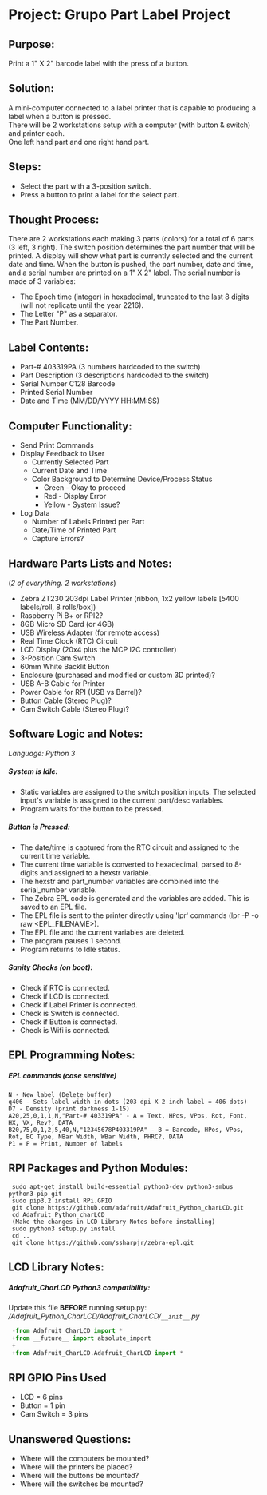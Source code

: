 # Project:  Grupo Part Label Project


## Purpose:
Print a 1" X 2" barcode label with the press of a button.


## Solution:
A mini-computer connected to a label printer that is capable to producing a label when a button is pressed.  
There will be 2 workstations setup with a computer (with button & switch) and printer each.  
One left hand part and one right hand part.


## Steps:
- Select the part with a 3-position switch.
- Press a button to print a label for the select part.


## Thought Process:
There are 2 workstations each making 3 parts (colors) for a total of 6 parts (3 left, 3 right).
The switch position determines the part number that will be printed.
A display will show what part is currently selected and the current date and time.
When the button is pushed, the part number, date and time, and a serial number are printed on a 1" X 2" label.
The serial number is made of 3 variables:
- The Epoch time (integer) in hexadecimal, truncated to the last 8 digits (will not replicate until the year 2216).
- The Letter "P" as a separator.
- The Part Number.


## Label Contents:
- Part-# 403319PA (3 numbers hardcoded to the switch)
- Part Description (3 descriptions hardcoded to the switch)
- Serial Number C128 Barcode
- Printed Serial Number
- Date and Time (MM/DD/YYYY HH:MM:SS)


## Computer Functionality:
- Send Print Commands
- Display Feedback to User
    + Currently Selected Part
    + Current Date and Time
    + Color Background to Determine Device/Process Status
        * Green - Okay to proceed
        * Red - Display Error
        * Yellow - System Issue?
- Log Data
    + Number of Labels Printed per Part
    + Date/Time of Printed Part
    + Capture Errors?


## Hardware Parts Lists and Notes:
(*2 of everything.  2 workstations*)
- Zebra ZT230 203dpi Label Printer (ribbon, 1x2 yellow labels [5400 labels/roll, 8 rolls/box])
- Raspberry Pi B+ or RPI2?
- 8GB Micro SD Card (or 4GB)
- USB Wireless Adapter (for remote access)
- Real Time Clock (RTC) Circuit
- LCD Display (20x4 plus the MCP I2C controller)
- 3-Position Cam Switch
- 60mm White Backlit Button
- Enclosure (purchased and modified or custom 3D printed)?
- USB A-B Cable for Printer
- Power Cable for RPI (USB vs Barrel)?
- Button Cable (Stereo Plug)?
- Cam Switch Cable (Stereo Plug)?


## Software Logic and Notes:
*Language: Python 3*

##### System is Idle:
- Static variables are assigned to the switch position inputs.  The selected input's variable is assigned to the current part/desc variables.
- Program waits for the button to be pressed.

##### Button is Pressed:
- The date/time is captured from the RTC circuit and assigned to the current time variable.
- The current time variable is converted to hexadecimal, parsed to 8-digits and assigned to a hexstr variable.
- The hexstr and part_number variables are combined into the serial_number variable.
- The Zebra EPL code is generated and the variables are added.  This is saved to an EPL file.
- The EPL file is sent to the printer directly using 'lpr' commands (lpr -P <PRINTER> -o raw <EPL_FILENAME>).
- The EPL file and the current variables are deleted.
- The program pauses 1 second.
- Program returns to Idle status.

##### Sanity Checks (on boot):
- Check if RTC is connected.
- Check if LCD is connected.
- Check if Label Printer is connected.
- Check is Switch is connected.
- Check if Button is connected.
- Check is Wifi is connected.


## EPL Programming Notes:
##### EPL commands (*case sensitive*)
    N - New label (Delete buffer)
    q406 - Sets label width in dots (203 dpi X 2 inch label = 406 dots)
    D7 - Density (print darkness 1-15)
    A20,25,0,1,1,N,"Part-# 403319PA" - A = Text, HPos, VPos, Rot, Font, HX, VX, Rev?, DATA
    B20,75,0,1,2,5,40,N,"12345678P403319PA" - B = Barcode, HPos, VPos, Rot, BC Type, NBar Width, WBar Width, PHRC?, DATA
    P1 = P = Print, Number of labels


## RPI Packages and Python Modules:
```shell
 sudo apt-get install build-essential python3-dev python3-smbus python3-pip git
 sudo pip3.2 install RPi.GPIO
 git clone https://github.com/adafruit/Adafruit_Python_charLCD.git
 cd Adafruit_Python_charLCD
 (Make the changes in LCD Library Notes before installing)
 sudo python3 setup.py install
 cd ..
 git clone https://github.com/ssharpjr/zebra-epl.git
```

## LCD Library Notes:
##### Adafruit_CharLCD Python3 compatibility:
Update this file **BEFORE** running setup.py:  
*/Adafruit_Python_CharLCD/Adafruit_CharLCD/`__init__`.py*
```python
 -from Adafruit_CharLCD import *
 +from __future__ import absolute_import
 +
 +from Adafruit_CharLCD.Adafruit_CharLCD import *
```

## RPI GPIO Pins Used
- LCD = 6 pins
- Button = 1 pin
- Cam Switch = 3 pins


## Unanswered Questions:
- Where will the computers be mounted?
- Where will the printers be placed?
- Where will the buttons be mounted?
- Where will the switches be mounted?
